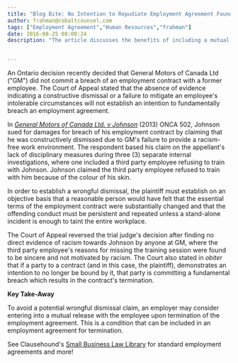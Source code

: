 ```yaml
---
title: "Blog Bite: No Intention to Repudiate Employment Agreement Found in the Dismissal of Former Employee"
author: frahman@cobaltcounsel.com
tags: ["Employment Agreement","Human Resources","frahman"]
date: 2016-08-25 08:00:24
description: "The article discusses the benefits of including a mutual release upon termination in an employment contract agreement. Referencing the Ontario case between General Motors of Canada Ltd. v Johnson."


---
```





An Ontario decision recently decided that General Motors of Canada Ltd ("GM") did not commit a breach of an employment contract with a former employee. The Court of Appeal stated that the absence of evidence indicating a constructive dismissal or a failure to mitigate an employee's intolerable circumstances will not establish an intention to fundamentally breach an employment agreement.

In *[General Motors of Canada Ltd. v Johnson](http://www.canlii.org/en/on/onca/doc/2013/2013onca502/2013onca502.html)* (2013) ONCA 502, Johnson sued for damages for breach of his employment contract by claiming that he was constructively dismissed due to GM's failure to provide a racism-free work environment. The respondent based his claim on the appellant's lack of disciplinary measures during three (3) separate internal investigations, where one included a third party employee refusing to train with Johnson. Johnson claimed the third party employee refused to train with him because of the colour of his skin. 

In order to establish a wrongful dismissal, the plaintiff must establish on an objective basis that a reasonable person would have felt that the essential terms of the employment contract were substantially changed and that the offending conduct must be persistent and repeated unless a stand-alone incident is enough to taint the entire workplace. 

The Court of Appeal reversed the trial judge's decision after finding no direct evidence of racism towards Johnson by anyone at GM, where the third party employee's reasons for missing the training session were found to be sincere and not motivated by racism. The Court also stated in *obiter* that if a party to a contract (and in this case, the plaintiff), demonstrates an intention to no longer be bound by it, that party is committing a fundamental breach which results in the contract's termination.

**Key Take-Away**

To avoid a potential wrongful dismissal claim, an employer may consider entering into a mutual release with the employee upon termination of the employment agreement. This is a condition that can be included in an employment agreement for termination.

See Clausehound's [Small Business Law Library](https://www.clausehound.com/documents/) for standard employment agreements and more!
